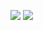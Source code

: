 <a><img src="https://github-readme-stats.vercel.app/api?username=kakao1839&show_icons=true&theme=radical&line_height=40" /></a>
<a><img src="https://github-readme-stats.vercel.app/api/top-langs/?username=kakao1839&theme=radical" /></a>
